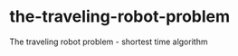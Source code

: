 the-traveling-robot-problem
===========================

The traveling robot problem - shortest time algorithm